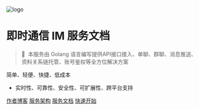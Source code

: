 <!-- _coverpage.md -->
![logo](https://docsify.js.org/_media/icon.svg)

# 即时通信 IM 服务文档 

> 💪 &nbsp;本服务由 Golang 语言编写提供API接口接入、单聊、群聊、消息推送、资料关系链托管、账号鉴权等全方位解决方案

 简单、轻便、快捷、低成本
- 实时性、可靠性、安全性、可扩展性、跨平台支持

[作者博客](http://www.ls331.com)
[服务架构](https://github.com/raylin666/go-im)
[服务文档](https://github.com/raylin666/doc-goim)
[快速开始](README.md)